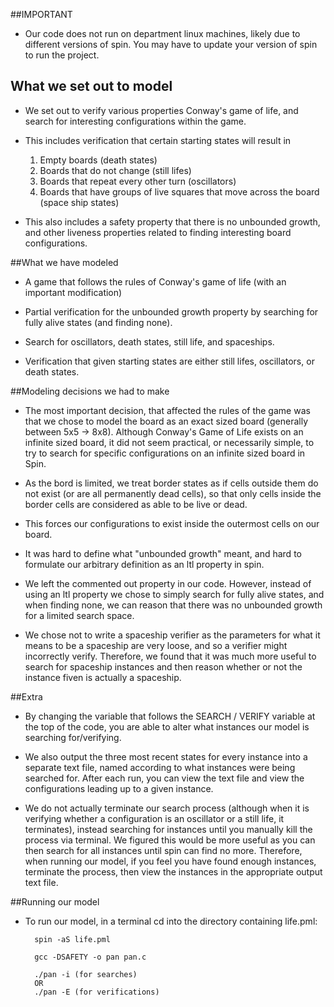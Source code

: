 ##IMPORTANT

* Our code does not run on department linux machines, likely due to different versions of spin. You may have to update your version of spin to run the project.


## What we set out to model
* We set out to verify various properties Conway's game of life, and search for interesting configurations within the game.

* This includes verification that certain starting states will result in
	1. Empty boards (death states)
	2. Boards that do not change (still lifes)
	3. Boards that repeat every other turn (oscillators)
	4. Boards that have groups of live squares that move across the board (space ship states)

* This also includes a safety property that there is no unbounded growth, and other liveness properties related to finding interesting board configurations.


##What we have modeled

* A game that follows the rules of Conway's game of life (with an important modification)

* Partial verification for the unbounded growth property by searching for fully alive states (and finding none).

* Search for oscillators, death states, still life, and spaceships.

* Verification that given starting states are either still lifes, oscillators, or death states.


##Modeling decisions we had to make

* The most important decision, that affected the rules of the game was that we chose to model the board as an exact sized board (generally between 5x5 -> 8x8). Although Conway's Game of Life exists on an infinite sized board, it did not seem practical, or necessarily simple, to try to search for specific configurations on an infinite sized board in Spin.

* As the bord is limited, we treat border states as if cells outside them do not exist (or are all permanently dead cells), so that only cells inside the border cells are considered as able to be live or dead.
		
* This forces our configurations to exist inside the outermost cells on our board.

* It was hard to define what "unbounded growth" meant, and hard to formulate our arbitrary definition as an ltl property in spin.
		
* We left the commented out property in our code. However, instead of using an ltl property we chose to simply search for fully alive states, and when finding none, we can reason that there was no unbounded growth for a limited search space.

* We chose not to write a spaceship verifier as the parameters for what it means to be a spaceship are very loose, and so a verifier might incorrectly verify. Therefore, we found that it was much more useful to search for spaceship instances and then reason whether or not the instance fiven is actually a spaceship.


##Extra

* By changing the variable that follows the SEARCH / VERIFY variable at the top of the code, you are able to alter what instances our model is searching for/verifying.

* We also output the three most recent states for every instance into a separate text file, named according to what instances were being searched for. After each run, you can view the text file and view the configurations leading up to a given instance.

* We do not actually terminate our search process (although when it is verifying whether a configuration is an oscillator or a still life, it terminates), instead searching for instances until you manually kill the process via terminal. We figured this would be more useful as you can then search for all instances until spin can find no more. Therefore, when running our model, if you feel you have found enough instances, terminate the process, then view the instances in the appropriate output text file.


##Running our model

* To run our model, in a terminal cd into the directory containing life.pml:

		spin -aS life.pml

		gcc -DSAFETY -o pan pan.c

		./pan -i (for searches)
		OR
		./pan -E (for verifications)

  
